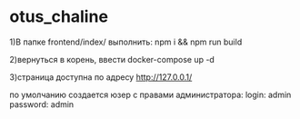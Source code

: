 # otus_chaline
1)В папке frontend/index/ выполнить:
    npm i && npm run build

2)вернуться в корень, ввести docker-compose up -d

3)страница доступна по адресу http://127.0.0.1/

по умолчанию создается юзер с правами администратора:
    login: admin
    password: admin
